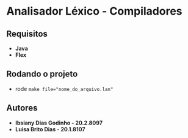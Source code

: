 # Analisador Léxico - Compiladores

## Requisitos

- **Java** 
- **Flex**

## Rodando o projeto
- rode
```make file="nome_do_arquivo.lan"```

## Autores
- **Ibsiany Dias Godinho - 20.2.8097**
- **Luisa Brito Dias - 20.1.8107**